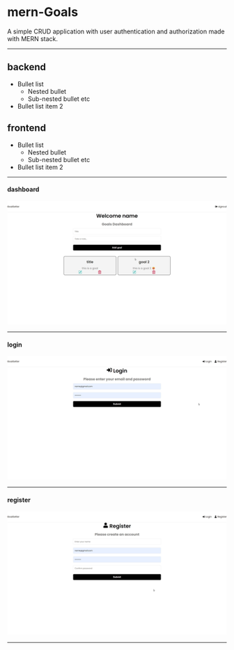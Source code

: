 # mern-Goals
A simple CRUD application with user authentication and authorization made with MERN stack.

------

## backend ##
* Bullet list
     * Nested bullet
     * Sub-nested bullet etc
* Bullet list item 2

## frontend ##
* Bullet list
     * Nested bullet
     * Sub-nested bullet etc
* Bullet list item 2

------
#### dashboard ####
![dashbaord](dashboard.png)

------
#### login ####
![login](login.png)

------
#### register ####
![register](register.png)

------
